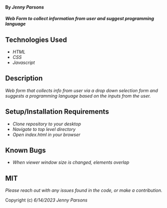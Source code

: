 #### By _**Jenny Parsons**_

#### _Web Form to collect information from user and suggest programming language_

## Technologies Used

* _HTML_
* _CSS_
* _Javascript_


## Description

_Web form that collects info from user via a drop down selection form and suggests a programming language based on the inputs from the user._

## Setup/Installation Requirements

* _Clone repository to your desktop_
* _Navigate to top level directory_ 
* _Open index.html in your browser_

## Known Bugs

* _When viewer window size is changed, elements overlap_

## MIT

_Please reach out with any issues found in the code, or make a contribution._

Copyright (c) _6/14/2023_ _Jenny Parsons_